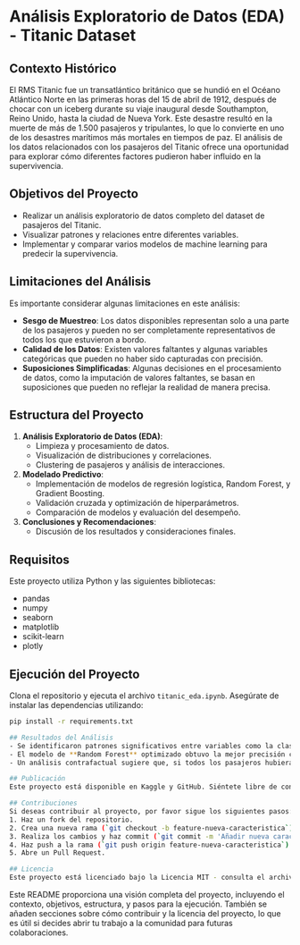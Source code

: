 # Análisis Exploratorio de Datos (EDA) - Titanic Dataset

## Contexto Histórico
El RMS Titanic fue un transatlántico británico que se hundió en el Océano Atlántico Norte en las primeras horas del 15 de abril de 1912, después de chocar con un iceberg durante su viaje inaugural desde Southampton, Reino Unido, hasta la ciudad de Nueva York. Este desastre resultó en la muerte de más de 1.500 pasajeros y tripulantes, lo que lo convierte en uno de los desastres marítimos más mortales en tiempos de paz. El análisis de los datos relacionados con los pasajeros del Titanic ofrece una oportunidad para explorar cómo diferentes factores pudieron haber influido en la supervivencia.

## Objetivos del Proyecto
- Realizar un análisis exploratorio de datos completo del dataset de pasajeros del Titanic.
- Visualizar patrones y relaciones entre diferentes variables.
- Implementar y comparar varios modelos de machine learning para predecir la supervivencia.

## Limitaciones del Análisis
Es importante considerar algunas limitaciones en este análisis:
- **Sesgo de Muestreo**: Los datos disponibles representan solo a una parte de los pasajeros y pueden no ser completamente representativos de todos los que estuvieron a bordo.
- **Calidad de los Datos**: Existen valores faltantes y algunas variables categóricas que pueden no haber sido capturadas con precisión.
- **Suposiciones Simplificadas**: Algunas decisiones en el procesamiento de datos, como la imputación de valores faltantes, se basan en suposiciones que pueden no reflejar la realidad de manera precisa.

## Estructura del Proyecto
1. **Análisis Exploratorio de Datos (EDA)**:
    - Limpieza y procesamiento de datos.
    - Visualización de distribuciones y correlaciones.
    - Clustering de pasajeros y análisis de interacciones.
2. **Modelado Predictivo**:
    - Implementación de modelos de regresión logística, Random Forest, y Gradient Boosting.
    - Validación cruzada y optimización de hiperparámetros.
    - Comparación de modelos y evaluación del desempeño.
3. **Conclusiones y Recomendaciones**:
    - Discusión de los resultados y consideraciones finales.

## Requisitos
Este proyecto utiliza Python y las siguientes bibliotecas:
- pandas
- numpy
- seaborn
- matplotlib
- scikit-learn
- plotly

## Ejecución del Proyecto
Clona el repositorio y ejecuta el archivo `titanic_eda.ipynb`. Asegúrate de instalar las dependencias utilizando:

```bash
pip install -r requirements.txt

## Resultados del Análisis
- Se identificaron patrones significativos entre variables como la clase del pasajero, el sexo y la edad, con la tasa de supervivencia.
- El modelo de **Random Forest** optimizado obtuvo la mejor precisión con validación cruzada.
- Un análisis contrafactual sugiere que, si todos los pasajeros hubieran estado en primera clase, la tasa de supervivencia podría haber sido mayor.

## Publicación
Este proyecto está disponible en Kaggle y GitHub. Siéntete libre de contribuir y realizar mejoras.

## Contribuciones
Si deseas contribuir al proyecto, por favor sigue los siguientes pasos:
1. Haz un fork del repositorio.
2. Crea una nueva rama (`git checkout -b feature-nueva-caracteristica`).
3. Realiza los cambios y haz commit (`git commit -m 'Añadir nueva característica'`).
4. Haz push a la rama (`git push origin feature-nueva-caracteristica`).
5. Abre un Pull Request.

## Licencia
Este proyecto está licenciado bajo la Licencia MIT - consulta el archivo [LICENSE](LICENSE) para más detalles.
```

Este README proporciona una visión completa del proyecto, incluyendo el contexto, objetivos, estructura, y pasos para la ejecución. También se añaden secciones sobre cómo contribuir y la licencia del proyecto, lo que es útil si decides abrir tu trabajo a la comunidad para futuras colaboraciones.